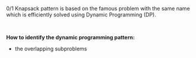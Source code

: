 0/1 Knapsack pattern is based on the famous problem with the same name which is efficiently solved using Dynamic Programming (DP).

<br/>

**How to identify the dynamic programming pattern:**  
- the overlapping subproblems

